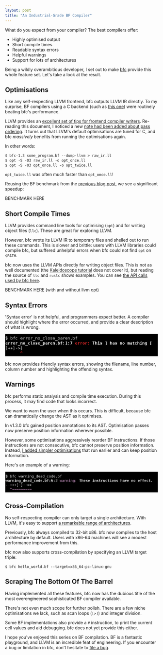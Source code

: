 ```yaml
--- 
layout: post
title: "An Industrial-Grade BF Compiler"
---
```


What do you expect from your compiler? The best compilers offer:

* Highly optimised output
* Short compile times
* Readable syntax errors
* Helpful warnings
* Support for lots of architectures

Being a wildly overambitious developer, I set out to make
[bfc](https://github.com/Wilfred/bfc) provide this whole feature
set. Let's take a look at the result.

## Optimisations

Like any self-respecting LLVM frontend, bfc outputs LLVM IR
directly. To my surprise, BF compilers using a C backend (such as
[this one](https://github.com/matslina/bfoptimization/blob/76a5b4b7a9e67c44ccbeea9a53431f658bfedf04/optimizr.py))
were routinely beating bfc's performance.

LLVM provides an
[excellent set of tips for frontend compiler writers](http://llvm.org/docs/Frontend/PerformanceTips.html). Re-reading
this document, I noticed a new
[note had been added about pass ordering](https://github.com/llvm-mirror/llvm/commit/047904e858cad10493d8c7f7eaa8414996e8013c). It
turns out that LLVM's default optimisations are tuned for C, and bfc
*massively* benefits from running the optimisations again.

In other words:

    $ bfc-1.3 some_program.bf --dump-llvm > raw_ir.ll
    $ opt -S -O3 raw_ir.ll -o opt_once.ll
    $ opt -S -O3 opt_once.ll -o opt_twice.ll

`opt_twice.ll` was often much faster than `opt_once.ll`!

Reusing the BF benchmark from the
[previous blog post](/blog/2015/10/18/even-more-bf-optimisations/), we
see a significant speedup:

BENCHMARK HERE

## Short Compile Times

LLVM provides command line tools for optimising (`opt`) and for
writing object files (`llc`). These are great for exploring LLVM.

However, bfc wrote its LLVM IR to temporary files and shelled out to
run these commands. This is slower and brittle: users with LLVM
libraries could compile bfc, but suffered unhelpful errors when bfc
could not find `opt` on `$PATH`.

bfc now uses the LLVM APIs directly for writing object files. This is
not as well documented (the
[Kaleidoscope tutorial](http://llvm.org/docs/tutorial/index.html) does
not cover it), but reading the source of `llc` and `rustc` shows
examples. You can see
[the API calls used by bfc here](https://github.com/Wilfred/bfc/blob/3a7ac4742b54ce6bb3e5fcab35fbf4e4e59736f1/src/llvm.rs#L821-L846).

BENCHMARK HERE (with and without llvm opt)

## Syntax Errors

'Syntax error' is not helpful, and programmers expect better. A
compiler should highlight where the error occurred, and provide a
clear description of what is wrong.

<img src="/assets/bfc_syntax_error.png">

bfc now provides friendly syntax errors, showing the filename, line
number, column number and highlighting the offending
syntax.

## Warnings

bfc performs static analysis and compile time execution. During this
process, it may find code that looks incorrect.

We want to warn the user when this occurs. This is difficult, because
bfc can dramatically change the AST as it optimises.

In v1.3.0 bfc gained position annotations to its AST. Optimisation
passes now preserve position information wherever possible.

However, some optimisations aggressively reorder BF instructions. If
those instructions are not consecutive, bfc cannot preserve position
information. Instead,
[I added simpler optimisations](https://github.com/Wilfred/bfc/commit/bfe59b069f0621ac2bc5f4092dd5dd95ba3eb1d8)
that run earlier and can keep position information.

Here's an example of a warning:

<img src="/assets/bfc_warning.png">

## Cross-Compilation

No self-respecting compiler can only target a single
architecture. With LLVM, it's easy to support
[a remarkable range of architectures](http://llvm.org/docs/doxygen/html/classllvm_1_1Triple.html#a547abd13f7a3c063aa72c8192a868154).

Previously, bfc always compiled to 32-bit x86. bfc now compiles to the
host architecture by default. Users with x86-64 machines will see a
modest performance improvement from this.

bfc now also supports cross-compilation by specifying an LLVM
target triple:

    $ bfc hello_world.bf --target=x86_64-pc-linux-gnu


## Scraping The Bottom Of The Barrel

Having implemented all these features, bfc now has the dubious title
of the most <strike>overengineered</strike> sophisticated BF compiler available.

There's not even much scope for further polish. There are
a few niche optimisations we lack, such as scan loops (`[>]`) and
integer division.

Some BF implementations also provide a `#` instruction, to
print the current cell values and aid debugging. bfc does not yet
provide this either.

I hope you've enjoyed this series on BF compilation. BF is a fantastic
playground, and LLVM is an incredible feat of engineering. If you
encounter a bug or limitation in bfc, don't hesitate to
[file a bug](https://github.com/Wilfred/bfc/issues/new).
